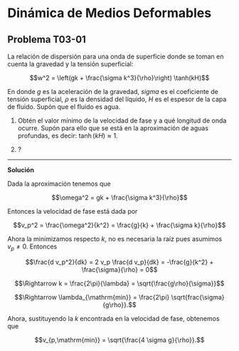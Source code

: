 # Dinámica de Medios Deformables
## Problema T03-01

La relación de dispersión para una onda de superficie donde se toman en 
cuenta la gravedad y la tensión superficial:

```math
w^2 = \left(gk + \frac{\sigma k^3}{\rho}\right) \tanh(kH)
```

En donde $`g`$ es la aceleración de la gravedad, $`sigma`$ es el coeficiente
de tensión superficial, $`\rho`$ es la densidad del líquido, $`H`$ es el
espesor de la capa de fluido. Supón que el fluido es agua.

1. Obtén el valor mínimo de la velocidad de fase y a qué longitud de onda ocurre.
Supón para ello que se está en la aproximación de aguas profundas, es decir:
$`\tanh(kH)\approx 1`$.

2. ?
---

**Solución**

Dada la aproximación tenemos que

```math
\omega^2 = gk + \frac{\sigma k^3}{\rho}
```

Entonces la velocidad de fase está dada por

```math
v_p^2 
= \frac{\omega^2}{k^2}
= \frac{g}{k} + \frac{\sigma k}{\rho}
```

Ahora la minimizamos respecto $`k`$, no es necesaria la raíz pues asumimos
$`v_p \neq 0`$. Entonces

```math
\frac{d v_p^2}{dk}
= 2 v_p \frac{d v_p}{dk}
= -\frac{g}{k^2} + \frac{\sigma}{\rho}
= 0
```

```math
\Rightarrow
k = \frac{2\pi}{\lambda} = \sqrt{\frac{g\rho}{\sigma}}
```

```math
\Rightarrow
\lambda_{\mathrm{min}} = \frac{2\pi} \sqrt{frac{\sigma}{g\rho}}.
```

Ahora, sustituyendo la $`k`$ encontrada en la velocidad de fase, obtenemos que

```math
v_{p,\mathrm{min}} = \sqrt{\frac{4 \sigma g}{\rho}}.
```
